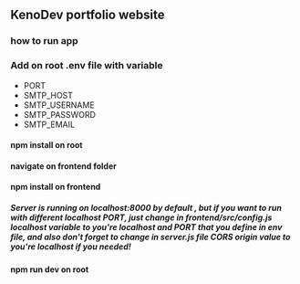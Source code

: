 ## KenoDev portfolio website

### how to run app

### Add on root .env file with variable

<ul>
    <li>PORT</li>
    <li>SMTP_HOST</li>
    <li>SMTP_USERNAME</li>
    <li>SMTP_PASSWORD</li>
    <li>SMTP_EMAIL</li>
</ul>

#### npm install on root

#### navigate on frontend folder

#### npm install on frontend

##### Server is running on localhost:8000 by default , but if you want to run with different localhost PORT, just change in frontend/src/config.js localhost variable to you're localhost and PORT that you define in env file, and also don't forget to change in server.js file CORS origin value to you're localhost if you needed!

#### npm run dev on root
